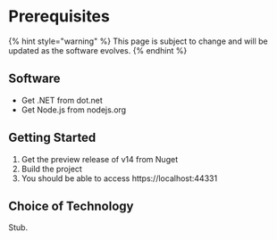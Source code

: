 # Prerequisites

{% hint style="warning" %}
This page is subject to change and will be updated as the software evolves.&#x20;
{% endhint %}

## Software

* Get .NET from dot.net
* Get Node.js from nodejs.org

## Getting Started

1. Get the preview release of v14 from Nuget
2. Build the project
3. You should be able to access https://localhost:44331

## Choice of Technology

Stub.
